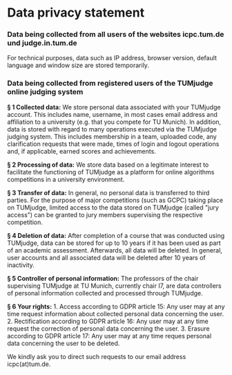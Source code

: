 # Data privacy statement

### Data being collected from all users of the websites icpc.tum.de und judge.in.tum.de

For technical purposes, data such as IP address, browser version, default language and window size are stored temporarily.

### Data being collected from registered users of the TUMjudge online judging system

**§ 1 Collected data:**
We store personal data associated with your TUMjudge account. This includes name, username, in most cases email address and affiliation to a university (e.g. that you compete for TU Munich). In addition, data is stored with regard to many operations executed via the TUMjudge judging system. This includes membership in a team, uploaded code, any clarification requests that were made, times of login and logout operations and, if applicable, earned scores and achievements.

**§ 2 Processing of data:**
We store data based on a legitimate interest to facilitate the functioning of TUMjudge as a platform for online algorithms competitions in a university environment.

**§ 3 Transfer of data:**
In general, no personal data is transferred to third parties. For the purpose of major competitions (such as GCPC) taking place on TUMjudge, limited access to the data stored on TUMjudge (called "jury access") can be granted to jury members supervising the respective competition.

**§ 4 Deletion of data:**
After completion of a course that was conducted using TUMjudge, data can be stored for up to 10 years if it has been used as part of an academic assessment. Afterwards, all data will be deleted. In general, user accounts and all associated data will be deleted after 10 years of inactivity.

**§ 5 Controller of personal information:**
The professors of the chair supervising TUMjudge at TU Munich, currently chair I7, are data controllers of personal information collected and processed through TUMjudge.

**§ 6 Your rights:**
	1. Access according to GDPR article 15: Any user may at any time request information about collected personal data concerning the user.
	2. Rectification according to GDPR article 16: Any user may at any time request the correction of personal data concerning the user.
	3. Erasure according to GDPR article 17: Any user may at any time reques personal data concerning the user to be deleted.
	
We kindly ask you to direct such requests to our email address icpc(at)tum.de.
